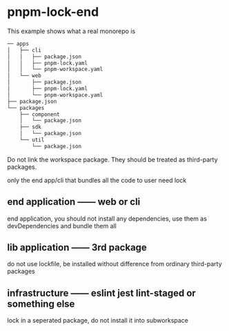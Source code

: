 # pnpm-lock-end

This example shows what a real monorepo is

```txt
── apps
│   ├── cli
│   │   ├── package.json
│   │   ├── pnpm-lock.yaml
│   │   └── pnpm-workspace.yaml
│   └── web
│       ├── package.json
│       ├── pnpm-lock.yaml
│       └── pnpm-workspace.yaml
├── package.json
└── packages
    ├── component
    │   └── package.json
    ├── sdk
    │   └── package.json
    └── util
        └── package.json
```

Do not link the workspace package. They should be treated as third-party packages.

only the end app/cli that bundles all the code to user need lock

## end application —— web or cli 

 end application, you should not install any dependencies, use them as devDependencies and bundle them all


## lib application —— 3rd package

do not use lockfile, be installed without difference from ordinary third-party packages


## infrastructure —— eslint jest lint-staged or something else

lock in a seperated package, do not install it into subworkspace